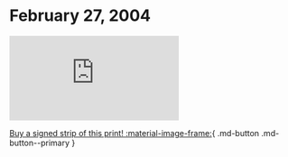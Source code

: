 # February 27, 2004

![](https://www.achewood.com/comic.php?date=02272004)

[Buy a signed strip of this print! :material-image-frame:](https://achewood-holiday-pop-up.myshopify.com/products/strip#02272004){ .md-button .md-button--primary }
